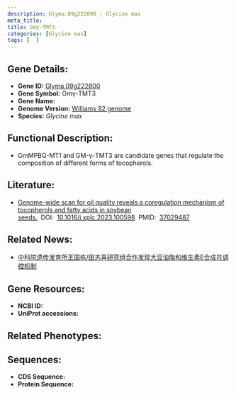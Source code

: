```yaml
---
description: Glyma.09g222800 ; Glycine max
meta_title:
title: Gmγ-TMT3
categories: [Glycine max]
tags: [  ]
---
```


## Gene Details:
- **Gene ID:**	[Glyma.09g222800]()
- **Gene Symbol:** Gmγ-TMT3
- **Gene Name:** 
- **Genome Version:** [Williams 82 genome]()
- **Species:** *Glycine max*

## Functional Description:
   - GmMPBQ-MT1 and GM-γ-TMT3 are candidate genes that regulate the composition of different forms of tocopherols.

## Literature:
   - [Genome-wide scan for oil quality reveals a coregulation mechanism of tocopherols and fatty acids in soybean seeds.]( https://www.sciencedirect.com/science/article/pii/S2590346223001098?via%3Dihub)&nbsp;&nbsp;DOI:&nbsp;&nbsp;[10.1016/j.xplc.2023.100598](https://www.sciencedirect.com/science/article/pii/S2590346223001098?via%3Dihub)&nbsp;&nbsp;PMID:&nbsp;&nbsp;[37029487](https://pubmed.ncbi.nlm.nih.gov/37029487/)

## Related News:
   - [中科院遗传发育所王国栋/田志喜研究组合作发现大豆油脂和维生素E合成共调控机制](https://mp.weixin.qq.com/s?__biz=MzIyOTY2NDYyNQ==&mid=2247570241&idx=5&sn=ed550ac9984b0be99e9023f4d19a96c7&chksm=507dea5d02e8efa594bd0d975a0a3e5b7876d7f6b06bcafc1c152dc06f13d21ef4b93558f4ad&scene=27#wechat_redirect)

## Gene Resources:
- **NCBI ID:** [](https://www.ncbi.nlm.nih.gov/gene/?term=)
- **UniProt accessions:** [](https://www.uniprot.org/uniprotkb//entry)

## Related Phenotypes:


## Sequences:
- **CDS Sequence:**
- **Protein Sequence:**
